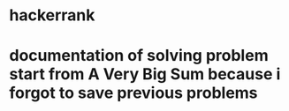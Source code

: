 # hackerrank
# documentation of solving problem start from A Very Big Sum because i forgot to save previous problems 
